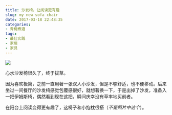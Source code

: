 ```yaml
---
title: 沙发椅，让阅读更有趣
slug: my new sofa chair
date: 2017-03-18 22:48:35
categories:
- 青梅煮酒
tags:
- 最佳实践
- 家居
- 家具
---
```


![](https://ww2.sinaimg.cn/large/006tNc79ly1fdrdpa2eu2j30sg0sg7cu.jpg)

心水沙发椅很久了，终于拔草。

因为喜欢极简，之前一直用著一张双人小沙发，但是不够舒适，也不便移动。后来坐过一间餐厅的沙发椅感觉包覆感很好，就想著换一下，于是出掉了沙发，准备入一把伊姆斯椅，偶然看到现在这把，瞬间庆幸没有草率地买前者。

在阳台上阅读变得更有趣了，这椅子和小抱枕很搭（*不是照片中这个*）。
